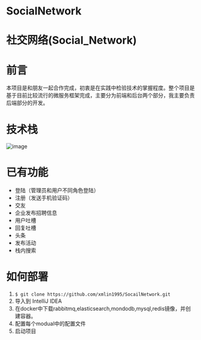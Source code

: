 # SocialNetwork
# 社交网络(Social_Network)

# 前言

本项目是和朋友一起合作完成，初衷是在实践中检验技术的掌握程度。整个项目是基于目前比较流行的微服务框架完成，主要分为前端和后台两个部分，我主要负责后端部分的开发。

# 技术栈

![image](https://s2.ax1x.com/2019/08/02/ewmDV1.jpg)

# 已有功能

- 登陆（管理员和用户不同角色登陆）
- 注册（发送手机验证码）
- 交友
- 企业发布招聘信息
- 用户吐槽
- 回复吐槽
- 头条
- 发布活动
- 栈内搜索



# 如何部署

1. `$ git clone https://github.com/xmlin1995/SocailNetwork.git`
2. 导入到 IntelliJ IDEA
3. 在docker中下载rabbitmq,elasticsearch,mondodb,mysql,redis镜像，并创建容器。
4. 配置每个modual中的配置文件
5. 启动项目
